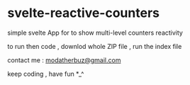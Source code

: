 # svelte-reactive-counters
simple svelte App for to show multi-level counters reactivity 

to run then code , downlod whole ZIP file , run the index file 

contact me : modatherbuz@gmail.com 

keep coding , have fun  *_^

